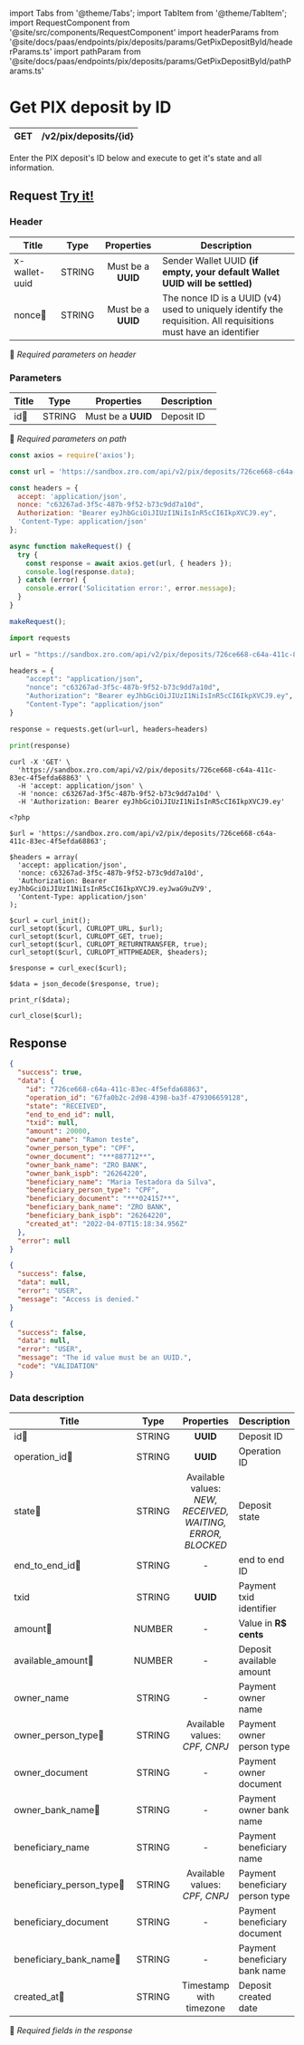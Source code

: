 import Tabs from '@theme/Tabs';
import TabItem from '@theme/TabItem';
import RequestComponent from '@site/src/components/RequestComponent'
import headerParams from '@site/docs/paas/endpoints/pix/deposits/params/GetPixDepositById/headerParams.ts'
import pathParam from '@site/docs/paas/endpoints/pix/deposits/params/GetPixDepositById/pathParams.ts'

# Get PIX deposit by ID

| GET       | /v2/pix/deposits/\{id\}   |
| --------- | ------------------------|


Enter the PIX deposit's ID below and execute to get it's state and all information.

<RequestComponent headerParams={headerParams} pathParam={pathParam} endpoint="/v2/pix/deposits/" method="get">

## Request <a href="https://sandbox.zro.com/api/api/" class="try-btn">Try it!</a>

### Header

| Title                      | Type       | Properties                   | Description                                                                                                    |
| ---------------------------| :---------:|:---------------------------: |----------------------------------------------------------------------------------------------------------------|
| x-wallet-uuid              | STRING     | Must be a **UUID**           | Sender Wallet UUID **(if empty, your default Wallet UUID will be settled)**                                    |
| nonce:small_orange_diamond:| STRING     | Must be a **UUID**           | The nonce ID is a UUID (v4) used to uniquely identify the requisition. All requisitions must have an identifier|
:small_orange_diamond: *Required parameters on header*

### Parameters

| Title                    | Type       | Properties             |Description |
| -------------------------| :---------:|:----------------------:| -----------|
| id:small_orange_diamond: | STRING     | Must be a **UUID**     | Deposit ID |
:small_orange_diamond: *Required parameters on path*



<Tabs>
<TabItem value="js" label="NodeJS">

```js title=Axios
const axios = require('axios');

const url = 'https://sandbox.zro.com/api/v2/pix/deposits/726ce668-c64a-411c-83ec-4f5efda68863';

const headers = {
  accept: 'application/json',
  nonce: "c63267ad-3f5c-487b-9f52-b73c9dd7a10d",
  Authorization: "Bearer eyJhbGciOiJIUzI1NiIsInR5cCI6IkpXVCJ9.ey",
  'Content-Type: application/json'
};

async function makeRequest() {
  try {
    const response = await axios.get(url, { headers });
    console.log(response.data);
  } catch (error) {
    console.error('Solicitation error:', error.message);
  }
}

makeRequest();
```
</TabItem>
<TabItem value="py" label="Python">

```python title=Requests
import requests

url = "https://sandbox.zro.com/api/v2/pix/deposits/726ce668-c64a-411c-83ec-4f5efda68863"

headers = {
    "accept": "application/json",
    "nonce": "c63267ad-3f5c-487b-9f52-b73c9dd7a10d",
    "Authorization": "Bearer eyJhbGciOiJIUzI1NiIsInR5cCI6IkpXVCJ9.ey",
    "Content-Type": "application/json"
}

response = requests.get(url=url, headers=headers)

print(response)
```
</TabItem>
<TabItem value="shell" label="Shell">

```shell title=CURL
curl -X 'GET' \
  'https://sandbox.zro.com/api/v2/pix/deposits/726ce668-c64a-411c-83ec-4f5efda68863' \
  -H 'accept: application/json' \
  -H 'nonce: c63267ad-3f5c-487b-9f52-b73c9dd7a10d' \
  -H 'Authorization: Bearer eyJhbGciOiJIUzI1NiIsInR5cCI6IkpXVCJ9.ey'
```
</TabItem>
<TabItem value="php" label="PHP">

```shell title=CURL
<?php

$url = 'https://sandbox.zro.com/api/v2/pix/deposits/726ce668-c64a-411c-83ec-4f5efda68863';

$headers = array(
  'accept: application/json',
  'nonce: c63267ad-3f5c-487b-9f52-b73c9dd7a10d',
  'Authorization: Bearer eyJhbGciOiJIUzI1NiIsInR5cCI6IkpXVCJ9.eyJwaG9uZV9',
  'Content-Type: application/json'
);

$curl = curl_init();
curl_setopt($curl, CURLOPT_URL, $url);
curl_setopt($curl, CURLOPT_GET, true);
curl_setopt($curl, CURLOPT_RETURNTRANSFER, true);
curl_setopt($curl, CURLOPT_HTTPHEADER, $headers);

$response = curl_exec($curl);

$data = json_decode($response, true);

print_r($data);

curl_close($curl);
```
</TabItem>
</Tabs>

## Response


<Tabs>
<TabItem value="200" label="200">

```json  title=/v2/pix/deposits/\{id\}
{
  "success": true,
  "data": {
    "id": "726ce668-c64a-411c-83ec-4f5efda68863",
    "operation_id": "67fa0b2c-2d98-4398-ba3f-479306659128",
    "state": "RECEIVED",
    "end_to_end_id": null,
    "txid": null,
    "amount": 20000,
    "owner_name": "Ramon teste",
    "owner_person_type": "CPF",
    "owner_document": "***887712**",
    "owner_bank_name": "ZRO BANK",
    "owner_bank_ispb": "26264220",
    "beneficiary_name": "Maria Testadora da Silva",
    "beneficiary_person_type": "CPF",
    "beneficiary_document": "***024157**",
    "beneficiary_bank_name": "ZRO BANK",
    "beneficiary_bank_ispb": "26264220",
    "created_at": "2022-04-07T15:18:34.956Z"
  },
  "error": null
}
```
</TabItem>
<TabItem value="401" label="401">

```json  title=/v2/pix/deposits/\{id\}
{
  "success": false,
  "data": null,
  "error": "USER",
  "message": "Access is denied."
}
```
</TabItem>
<TabItem value="422" label="422">

```json  title=/v2/pix/deposits/\{id\}
{
  "success": false,
  "data": null,
  "error": "USER",
  "message": "The id value must be an UUID.",
  "code": "VALIDATION"
}
```
</TabItem>
</Tabs>

### Data description

| Title                                         | Type   |Properties                                                                           | Description                                  |
| --------------------------------------------  |:------:|:-----------------------------------------------------------------------------------:|----------------------------------------------|
| id:small_orange_diamond:                      | STRING |**UUID**                                                                                          | Deposit ID                      |
| operation_id:small_orange_diamond:            | STRING |**UUID**                                                                                          | Operation ID                    |
| state:small_orange_diamond:                   | STRING |Available values: *NEW, RECEIVED, WAITING, ERROR, BLOCKED*                                        | Deposit state                   |
| end_to_end_id:small_orange_diamond:           | STRING |-                                                                                                 | end to end ID                   |
| txid                                          | STRING |**UUID**                                                                                          | Payment txid identifier         |
| amount:small_orange_diamond:                  | NUMBER |-                                                                                                 | Value in **R$ cents**           |
| available_amount:small_orange_diamond:        | NUMBER |-                                                                                                 | Deposit available amount        |
| owner_name                                    | STRING |-                                                                                                 | Payment owner name              |
| owner_person_type:small_orange_diamond:       | STRING |Available values: *CPF, CNPJ*                                                                     | Payment owner person type       |
| owner_document                                | STRING |-                                                                                                 | Payment owner document          |
| owner_bank_name:small_orange_diamond:         | STRING |-                                                                                                 | Payment owner bank name         |
| beneficiary_name                              | STRING |-                                                                                                 | Payment beneficiary name        |
| beneficiary_person_type:small_orange_diamond: | STRING |Available values: *CPF, CNPJ*                                                                     | Payment beneficiary person type |
| beneficiary_document                          | STRING |-                                                                                                 | Payment beneficiary document    |
| beneficiary_bank_name:small_orange_diamond:   | STRING |-                                                                                                 | Payment beneficiary bank name   |
| created_at:small_orange_diamond:              | STRING |Timestamp with timezone                                                                           | Deposit created date            |
:small_orange_diamond: *Required fields in the response*
</RequestComponent>